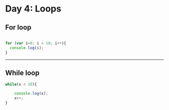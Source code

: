 # Day 4: Loops

## For loop
```javascript

for (var i=0; i < 10; i++){
  console.log(i);
}
```
---
## While loop

```javascript
while(x < 10){

    console.log(x);
    x++;
}
```
